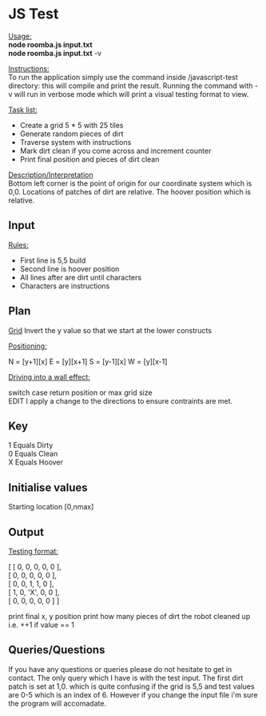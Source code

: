 <h1>JS Test</h1>

<u>Usage:</u>
<br>
    <b>node roomba.js input.txt</b><br>
    <b>node roomba.js input.txt</b> -v

<u>Instructions:</u><br>
To run the application simply use the command inside /javascript-test directory:
this will compile and print the result.
Running the command with -v will run in verbose mode which will print a visual
testing format to view.

<u>Task list:</u>
<ul>
<li>Create a grid 5 * 5 with 25 tiles</li>
<li>Generate random pieces of dirt</li>
<li>Traverse system with instructions</li>
<li>Mark dirt clean if you come across and increment counter</li>
<li>Print final position and pieces of dirt clean
</ul>

<u>Description/Interpretation</u><br>
Bottom left corner is the point of origin for our coordinate system which is 0,0.
Locations of patches of dirt are relative.
The hoover position which is relative.

<h2>Input</h2>
<u>Rules: </u>
<ul>
<li>First line is 5,5 build</li>
<li>Second line is hoover position</li>
<li>All lines after are dirt until characters</li>
<li>Characters are instructions</li>
</ul>

<h2>Plan</h2>
<u>Grid</u>
Invert the y value so that we start at the lower constructs

<u>Positioning:</u>

N = [y+1][x]
E = [y][x+1]
S = [y-1][x]
W = [y][x-1]

<u>Driving into a wall effect:</u>

switch case
    return position or max grid size<br>
EDIT I apply a change to the directions to ensure contraints are met.

<h2>Key</h2>
1 Equals Dirty<br>
0 Equals Clean<br>
X Equals Hoover<br>

<h2>Initialise values</h2>
Starting location [0,nmax]

<h2>Output</h2>
<u>Testing format:</u>

[ [ 0, 0, 0, 0, 0 ],<br>
  [ 0, 0, 0, 0, 0 ],<br>
  [ 0, 0, 1, 1, 0 ],<br>
  [ 1, 0, 'X', 0, 0 ],<br>
  [ 0, 0, 0, 0, 0 ] ]

print final x, y position
print how many pieces of dirt the robot cleaned up i.e. ++1 if value == 1

<h2>Queries/Questions</h2>
If you have any questions or queries please do not hesitate to get in contact.
The only query which I have is with the test input. The first dirt patch is set at 1,0.
which is quite confusing if the grid is 5,5 and test values are 0-5 which is an index of
6. However if you change the input file i'm sure the program will accomadate.
